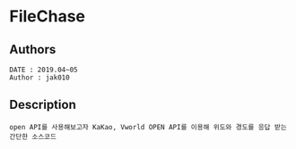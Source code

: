 # FileChase

## Authors
```
DATE : 2019.04~05
Author : jak010
```

## Description
```
open API를 사용해보고자 KaKao, Vworld OPEN API를 이용해 위도와 경도를 응답 받는
간단한 소스코드 
```


